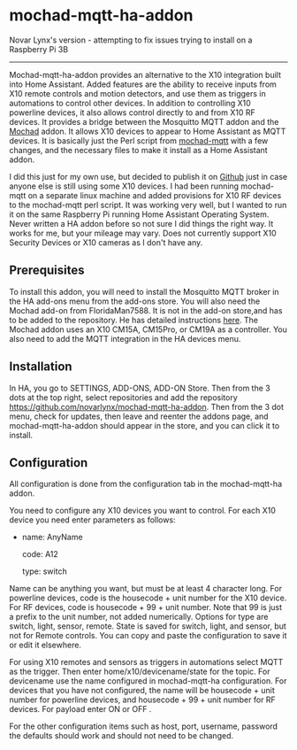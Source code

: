 # mochad-mqtt-ha-addon

Novar Lynx's version - attempting to fix issues trying to install on a Raspberry Pi 3B

-----

Mochad-mqtt-ha-addon provides an alternative to the X10 integration built into Home Assistant. Added features are the ability to receive inputs from X10 remote controls and motion detectors, and use them as triggers in automations to control other devices. In addition to controlling X10 powerline devices, it also allows control directly to and from X10 RF devices. It provides a bridge between the Mosquitto MQTT addon and the [Mochad](https://github.com/FloridaMan7588/mochad-ha-addon) addon. It allows X10 devices to appear to Home Assistant as MQTT devices. It is basically just the Perl script from [mochad-mqtt](https://github.com/timothyh/mochad-mqtt) with a few changes, and the necessary files to make it install as a Home Assistant addon.

I did this just for my own use, but decided to publish it on [Github](https://github.com/jeffs555/mochad-mqtt-ha-addon) just in case anyone else is still using some X10 devices. I had been running mochad-mqtt on a separate linux machine and added provisions for X10 RF devices to the mochad-mqtt perl script. It was working very well, but I wanted to run it on the same Raspberry Pi running Home Assistant Operating System. Never written a HA addon before so not sure I did things the right way. It works for me, but your mileage may vary. Does not currently support X10 Security Devices or X10 cameras as I don't have any.


## Prerequisites

To install this addon, you will need to install the Mosquitto MQTT broker in the HA add-ons menu from the add-ons store. You will also need the Mochad add-on from FloridaMan7588. It is not in the add-on store,and has to be added to the repository. He has detailed instructions [here](https://github.com/floridaman7588/mochad-ha-addon). The Mochad addon uses an X10 CM15A, CM15Pro, or CM19A as a controller. You also need to add the MQTT integration in the HA devices menu.



## Installation

In HA, you go to SETTINGS, ADD-ONS, ADD-ON Store. Then from the 3 dots at the top right, select repositories and add the repository https://github.com/novarlynx/mochad-mqtt-ha-addon. Then from the 3 dot menu, check for updates, then leave and reenter the addons page, and mochad-mqtt-ha-addon should appear in the store, and you can click it to install.



## Configuration

All configuration is done from the configuration tab in the mochad-mqtt-ha addon. 

You need to configure any X10 devices you want to control. For each X10 device you need enter parameters as follows:

- name: AnyName

  code: A12
  
  type: switch

Name can be anything you want, but must be at least 4 character long. 
For powerline devices, code is the housecode + unit number for the X10 device. For RF devices, code is  housecode + 99 + unit number. Note that 99 is just a prefix to the unit number, not added numerically.
Options for type are switch, light, sensor, remote. State is saved for switch, light, and sensor, but not for Remote controls. 
You can copy and paste the configuration to save it or edit it elsewhere.

For using X10 remotes and sensors as triggers in automations select MQTT as the trigger.
Then enter  home/x10/devicename/state  for the topic. For devicename use the name configured in mochad-mqtt-ha configuration. For devices that you have not configured, the name will be housecode + unit number for powerline devices, and housecode + 99 + unit number for RF devices.
For payload enter ON or OFF .

For the other configuration items such as host, port, username, password the defaults should work and should not need to be changed. 

